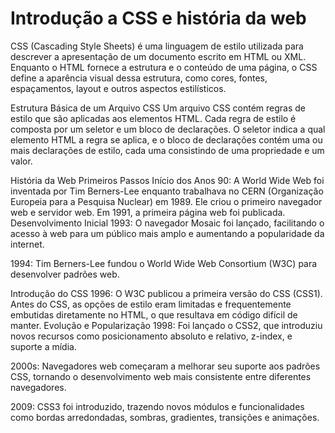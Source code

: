 # Introdução a CSS e história da web

CSS (Cascading Style Sheets) é uma linguagem de estilo utilizada para descrever a apresentação de um documento escrito em HTML ou XML. Enquanto o HTML fornece a estrutura e o conteúdo de uma página, o CSS define a aparência visual dessa estrutura, como cores, fontes, espaçamentos, layout e outros aspectos estilísticos.

Estrutura Básica de um Arquivo CSS
Um arquivo CSS contém regras de estilo que são aplicadas aos elementos HTML. Cada regra de estilo é composta por um seletor e um bloco de declarações. O seletor indica a qual elemento HTML a regra se aplica, e o bloco de declarações contém uma ou mais declarações de estilo, cada uma consistindo de uma propriedade e um valor.

História da Web
Primeiros Passos
Início dos Anos 90: A World Wide Web foi inventada por Tim Berners-Lee enquanto trabalhava no CERN (Organização Europeia para a Pesquisa Nuclear) em 1989. Ele criou o primeiro navegador web e servidor web. Em 1991, a primeira página web foi publicada.
Desenvolvimento Inicial
1993: O navegador Mosaic foi lançado, facilitando o acesso à web para um público mais amplo e aumentando a popularidade da internet.

1994: Tim Berners-Lee fundou o World Wide Web Consortium (W3C) para desenvolver padrões web.

Introdução do CSS
1996: O W3C publicou a primeira versão do CSS (CSS1). Antes do CSS, as opções de estilo eram limitadas e frequentemente embutidas diretamente no HTML, o que resultava em código difícil de manter.
Evolução e Popularização
1998: Foi lançado o CSS2, que introduziu novos recursos como posicionamento absoluto e relativo, z-index, e suporte a mídia.

2000s: Navegadores web começaram a melhorar seu suporte aos padrões CSS, tornando o desenvolvimento web mais consistente entre diferentes navegadores.

2009: CSS3 foi introduzido, trazendo novos módulos e funcionalidades como bordas arredondadas, sombras, gradientes, transições e animações.
